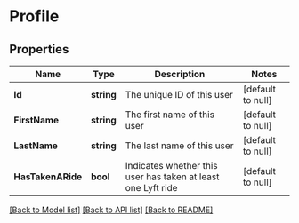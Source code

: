 # Profile

## Properties
Name | Type | Description | Notes
------------ | ------------- | ------------- | -------------
**Id** | **string** | The unique ID of this user | [default to null]
**FirstName** | **string** | The first name of this user | [default to null]
**LastName** | **string** | The last name of this user | [default to null]
**HasTakenARide** | **bool** | Indicates whether this user has taken at least one Lyft ride | [default to null]

[[Back to Model list]](../README.md#documentation-for-models) [[Back to API list]](../README.md#documentation-for-api-endpoints) [[Back to README]](../README.md)


